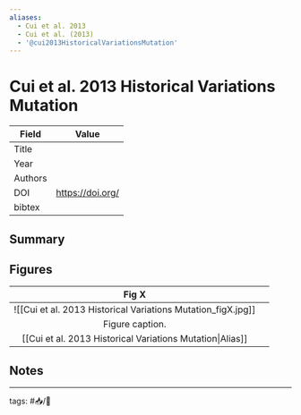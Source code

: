```yaml
---
aliases:
  - Cui et al. 2013
  - Cui et al. (2013)
  - '@cui2013HistoricalVariationsMutation'
---
```


# Cui et al. 2013 Historical Variations Mutation

| Field   | Value              |
| ------- | ------------------ |
| Title   |                    |
| Year    |                    |
| Authors |                    |
| DOI     | <https://doi.org/> |
| bibtex  |                    |


## Summary

## Figures

|          Fig X          |     |
|:-----------------------:| --- |
| ![[Cui et al. 2013 Historical Variations Mutation_figX.jpg]] |     |
|     Figure caption.     |     |
[[Cui et al. 2013 Historical Variations Mutation\|Alias]] | 	|	

## Notes

---

tags: #📥/📰
